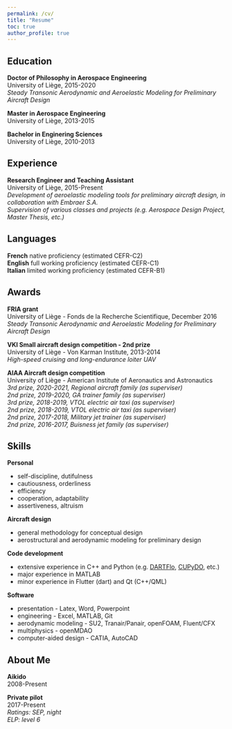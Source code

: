 ```yaml
---
permalink: /cv/
title: "Resume"
toc: true
author_profile: true
---
```


## Education
**Doctor of Philosophy in Aerospace Engineering**  
University of Liège, 2015-2020  
*Steady Transonic Aerodynamic and Aeroelastic Modeling for Preliminary Aircraft Design*

**Master in Aerospace Engineering**  
University of Liège, 2013-2015

**Bachelor in Enginering Sciences**  
University of Liège, 2010-2013

## Experience
**Research Engineer and Teaching Assistant**  
University of Liège, 2015-Present  
*Development of aeroelastic modeling tools for preliminary aircraft design, in collaboration with Embraer S.A.*  
*Supervision of various classes and projects (e.g. Aerospace Design Project, Master Thesis, etc.)*

## Languages
**French** native proficiency (estimated CEFR-C2)  
**English** full working proficiency (estimated CEFR-C1)  
**Italian** limited working proficiency (estimated CEFR-B1)

## Awards
**FRIA grant**  
University of Liège - Fonds de la Recherche Scientifique, December 2016  
*Steady Transonic Aerodynamic and Aeroelastic Modeling for Preliminary Aircraft Design*

**VKI Small aircraft design competition - 2nd prize**  
University of Liège - Von Karman Institute, 2013-2014  
*High-speed cruising and long-endurance loiter UAV*

**AIAA Aircraft design competition**  
University of Liège - American Institute of Aeronautics and Astronautics  
*3rd prize, 2020-2021, Regional aircraft family (as superviser)*  
*2nd prize, 2019-2020, GA trainer family (as superviser)*  
*3rd prize, 2018-2019, VTOL electric air taxi (as superviser)*  
*2nd prize, 2018-2019, VTOL electric air taxi (as superviser)*  
*2nd prize, 2017-2018, Military jet trainer (as superviser)*  
*2nd prize, 2016-2017, Buisness jet family (as superviser)*

## Skills
**Personal**  
- self-discipline, dutifulness
- cautiousness, orderliness
- efficiency
- cooperation, adaptability
- assertiveness, altruism

**Aircraft design**  
- general methodology for conceptual design
- aerostructural and aerodynamic modeling for preliminary design

**Code development**  
- extensive experience in C++ and Python (e.g. [DARTFlo](https://gitlab.uliege.be/am-dept/dartflo), [CUPyDO](https://github.com/ulgltas/CUPyDO), etc.)
- major experience in MATLAB
- minor experience in Flutter (dart) and Qt (C++/QML)

**Software**  
- presentation - Latex, Word, Powerpoint
- engineering - Excel, MATLAB, Git
- aerodynamic modeling - SU2, Tranair/Panair, openFOAM, Fluent/CFX
- multiphysics - openMDAO
- computer-aided design - CATIA, AutoCAD

## About Me
**Aikido**  
2008-Present

**Private pilot**  
2017-Present  
*Ratings: SEP, night*  
*ELP: level 6*
